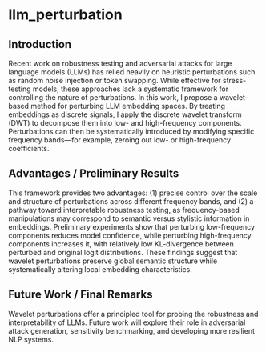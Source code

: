 ﻿# llm_perturbation

## Introduction
Recent work on robustness testing and adversarial attacks for large language models (LLMs) has relied heavily on heuristic perturbations such as random noise injection or token swapping. While effective for stress-testing models, these approaches lack a systematic framework for controlling the nature of perturbations. In this work, I propose a wavelet-based method for perturbing LLM embedding spaces. By treating embeddings as discrete signals, I apply the discrete wavelet transform (DWT) to decompose them into low- and high-frequency components. Perturbations can then be systematically introduced by modifying specific frequency bands—for example, zeroing out low- or high-frequency coefficients.

## Advantages / Preliminary Results
This framework provides two advantages: (1) precise control over the scale and structure of perturbations across different frequency bands, and (2) a pathway toward interpretable robustness testing, as frequency-based manipulations may correspond to semantic versus stylistic information in embeddings. Preliminary experiments show that perturbing low-frequency components reduces model confidence, while perturbing high-frequency components increases it, with relatively low KL-divergence between perturbed and original logit distributions. These findings suggest that wavelet perturbations preserve global semantic structure while systematically altering local embedding characteristics.

## Future Work / Final Remarks
Wavelet perturbations offer a principled tool for probing the robustness and interpretability of LLMs. Future work will explore their role in adversarial attack generation, sensitivity benchmarking, and developing more resilient NLP systems.
